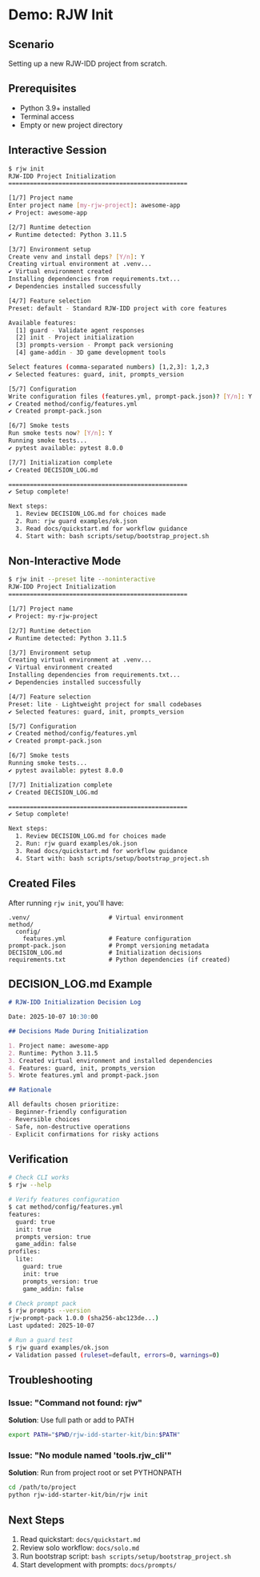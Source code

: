 # Demo: RJW Init

## Scenario
Setting up a new RJW-IDD project from scratch.

## Prerequisites
- Python 3.9+ installed
- Terminal access
- Empty or new project directory

## Interactive Session

```bash
$ rjw init
RJW-IDD Project Initialization
==================================================

[1/7] Project name
Enter project name [my-rjw-project]: awesome-app
✔ Project: awesome-app

[2/7] Runtime detection
✔ Runtime detected: Python 3.11.5

[3/7] Environment setup
Create venv and install deps? [Y/n]: Y
Creating virtual environment at .venv...
✔ Virtual environment created
Installing dependencies from requirements.txt...
✔ Dependencies installed successfully

[4/7] Feature selection
Preset: default - Standard RJW-IDD project with core features

Available features:
  [1] guard - Validate agent responses
  [2] init - Project initialization
  [3] prompts-version - Prompt pack versioning
  [4] game-addin - 3D game development tools

Select features (comma-separated numbers) [1,2,3]: 1,2,3
✔ Selected features: guard, init, prompts_version

[5/7] Configuration
Write configuration files (features.yml, prompt-pack.json)? [Y/n]: Y
✔ Created method/config/features.yml
✔ Created prompt-pack.json

[6/7] Smoke tests
Run smoke tests now? [Y/n]: Y
Running smoke tests...
✔ pytest available: pytest 8.0.0

[7/7] Initialization complete
✔ Created DECISION_LOG.md

==================================================
✔ Setup complete!

Next steps:
  1. Review DECISION_LOG.md for choices made
  2. Run: rjw guard examples/ok.json
  3. Read docs/quickstart.md for workflow guidance
  4. Start with: bash scripts/setup/bootstrap_project.sh
```

## Non-Interactive Mode

```bash
$ rjw init --preset lite --noninteractive
RJW-IDD Project Initialization
==================================================

[1/7] Project name
✔ Project: my-rjw-project

[2/7] Runtime detection
✔ Runtime detected: Python 3.11.5

[3/7] Environment setup
Creating virtual environment at .venv...
✔ Virtual environment created
Installing dependencies from requirements.txt...
✔ Dependencies installed successfully

[4/7] Feature selection
Preset: lite - Lightweight project for small codebases
✔ Selected features: guard, init, prompts_version

[5/7] Configuration
✔ Created method/config/features.yml
✔ Created prompt-pack.json

[6/7] Smoke tests
Running smoke tests...
✔ pytest available: pytest 8.0.0

[7/7] Initialization complete
✔ Created DECISION_LOG.md

==================================================
✔ Setup complete!

Next steps:
  1. Review DECISION_LOG.md for choices made
  2. Run: rjw guard examples/ok.json
  3. Read docs/quickstart.md for workflow guidance
  4. Start with: bash scripts/setup/bootstrap_project.sh
```

## Created Files

After running `rjw init`, you'll have:

```
.venv/                      # Virtual environment
method/
  config/
    features.yml            # Feature configuration
prompt-pack.json            # Prompt versioning metadata
DECISION_LOG.md             # Initialization decisions
requirements.txt            # Python dependencies (if created)
```

## DECISION_LOG.md Example

```markdown
# RJW-IDD Initialization Decision Log

Date: 2025-10-07 10:30:00

## Decisions Made During Initialization

1. Project name: awesome-app
2. Runtime: Python 3.11.5
3. Created virtual environment and installed dependencies
4. Features: guard, init, prompts_version
5. Wrote features.yml and prompt-pack.json

## Rationale

All defaults chosen prioritize:
- Beginner-friendly configuration
- Reversible choices
- Safe, non-destructive operations
- Explicit confirmations for risky actions
```

## Verification

```bash
# Check CLI works
$ rjw --help

# Verify features configuration
$ cat method/config/features.yml
features:
  guard: true
  init: true
  prompts_version: true
  game_addin: false
profiles:
  lite:
    guard: true
    init: true
    prompts_version: true
    game_addin: false

# Check prompt pack
$ rjw prompts --version
rjw-prompt-pack 1.0.0 (sha256-abc123de...)
Last updated: 2025-10-07

# Run a guard test
$ rjw guard examples/ok.json
✔ Validation passed (ruleset=default, errors=0, warnings=0)
```

## Troubleshooting

### Issue: "Command not found: rjw"

**Solution**: Use full path or add to PATH
```bash
export PATH="$PWD/rjw-idd-starter-kit/bin:$PATH"
```

### Issue: "No module named 'tools.rjw_cli'"

**Solution**: Run from project root or set PYTHONPATH
```bash
cd /path/to/project
python rjw-idd-starter-kit/bin/rjw init
```

## Next Steps

1. Read quickstart: `docs/quickstart.md`
2. Review solo workflow: `docs/solo.md`
3. Run bootstrap script: `bash scripts/setup/bootstrap_project.sh`
4. Start development with prompts: `docs/prompts/`
